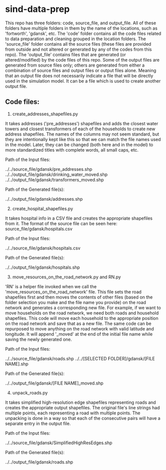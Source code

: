 # sind-data-prep

This repo has three folders: code, source_file, and output_file. All of these folders have multiple folders in them by the name of the locations, such as 'fortworth', 'gdansk', etc. The 'code' folder contains all the code files related to data preparation and cleaning grouped in the location folders. The 'source_file' folder contains all the source files (these files are provided from outside and not altered or generated by any of the codes from this repo). The 'output_file' contains files that are generated (or altered/modified) by the code files of this repo. Some of the output files are generated from source files only; others are generated from either a combination of source files and output files or output files alone. Meaning that an output file does not necessarily indicate a file that will be directly used in the simulation model. It can be a file which is used to create another output file.

Code files:
-----------
1. create_addresses_shapefiles.py

It takes addresses ('pre_addresses') shapefiles and adds the closest water towers and closest transformers of each of the households to create new address shapefiles. The names of the columns may not seem standard, but they are intentionally kept like this so that we can match the file names used in the model. Later, they can be changed (both here and in the model) to more standardized titles with complete words, all small caps, etc.

Path of the Input files:

../../source_file/gdansk/pre_addresses.shp
../../output_file/gdansk/drinking_water_moved.shp
../../output_file/gdansk/transformers_moved.shp


Path of the Generated file(s):

../../output_file/gdansk/addresses.shp

2. create_hospital_shapefiles.py

It takes hospital info in a CSV file and creates the appropriate shapefiles from it. The format of the source file can be seen here: source_file/gdansk/hospitals.csv

Path of the Input files:

../../source_file/gdansk/hospitals.csv


Path of the Generated file(s):

../../output_file/gdansk/hospitals.shp

3. move_resources_on_the_road_network.py and RN.py

'RN' is a helper file invoked when we call the 'move_resources_on_the_road_network' file. This file sets the road shapefiles first and then moves the contents of other files (based on the folder selection you make and the file name you provide) on the road network and generates a corresponding new file. For example, if we want to move households on the road network, we need both roads and household shapefiles. This code will move each household to the appropriate position on the road network and save that as a new file. The same code can be repurposed to move anything on the road network with valid latitude and longitude. It will append '_moved' at the end of the initial file name while saving the newly generated one.

Path of the Input files:

../../source_file/gdansk/roads.shp
../../[SELECTED FOLDER]/gdansk/[FILE NAME].shp


Path of the Generated file(s):

../../output_file/gdansk/[FILE NAME]_moved.shp

4. unpack_roads.py

It takes simplified high-resolution edge shapefiles representing roads and creates the appropriate output shapefiles. The original file's line strings had multiple points, each representing a road with multiple points. The unpacking is done in a way so that each of the consecutive pairs will have a separate entry in the output file.

Path of the Input files:

../../source_file/gdansk/SimplifiedHighResEdges.shp


Path of the Generated file(s):

../../output_file/gdansk/roads.shp


